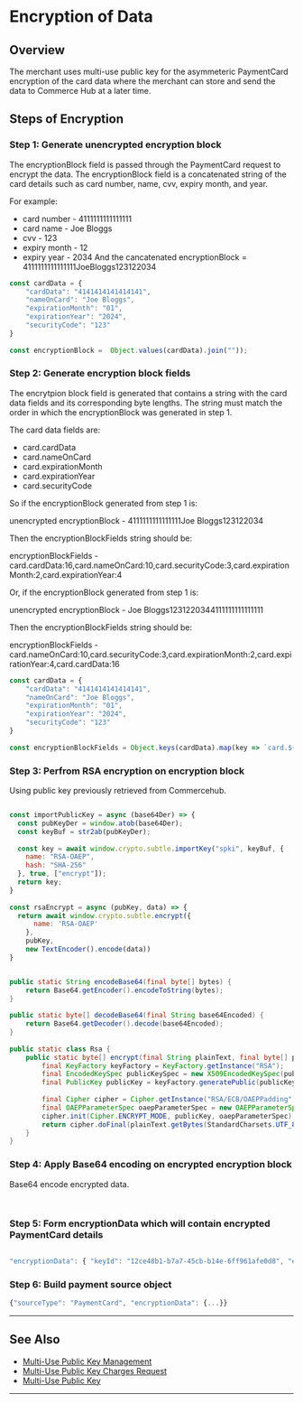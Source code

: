 
# Encryption of Data

## Overview

The merchant uses multi-use public key for the asymmeteric PaymentCard encryption of the card data where the merchant can store and send the data to Commerce Hub at a later time.    

## Steps of Encryption

### Step 1: Generate unencrypted encryption block

The encryptionBlock field is passed through the PaymentCard request to encrypt the data. The encryptionBlock field is a concatenated string of the card details such as card number, name, cvv, expiry month, and year.

For example:

- card number - 4111111111111111
- card name - Joe Bloggs
- cvv - 123
- expiry month - 12
- expiry year - 2034
And the cancatenated encryptionBlock = 4111111111111111JoeBloggs123122034

```Javascript
const cardData = {
    "cardData": "4141414141414141",
    "nameOnCard": "Joe Bloggs",
    "expirationMonth": "01",
    "expirationYear": "2024",
    "securityCode": "123"
}
  
const encryptionBlock =  Object.values(cardData).join(""));
```


### Step 2:  Generate encryption block fields

The encrytpion block field is generated that contains a string with the card data fields and its corresponding byte lengths. The string must match the order in which the encryptionBlock was generated in step 1. 

The card data fields are:

- card.cardData
- card.nameOnCard
- card.expirationMonth
- card.expirationYear
- card.securityCode

So if the encryptionBlock generated from step 1 is:

unencrypted encryptionBlock - 4111111111111111Joe Bloggs123122034

Then the encryptionBlockFields string should be:

encryptionBlockFields - card.cardData:16,card.nameOnCard:10,card.securityCode:3,card.expirationMonth:2,card.expirationYear:4

Or, if the encryptionBlock generated from step 1 is:  

unencrypted encryptionBlock - Joe Bloggs1231220344111111111111111

Then the encryptionBlockFields string should be:

encryptionBlockFields - card.nameOnCard:10,card.securityCode:3,card.expirationMonth:2,card.expirationYear:4,card.cardData:16


```Javascript
const cardData = {
    "cardData": "4141414141414141",
    "nameOnCard": "Joe Bloggs",
    "expirationMonth": "01",
    "expirationYear": "2024",
    "securityCode": "123"
}
  
const encryptionBlockFields = Object.keys(cardData).map(key => `card.${key}:${encoder.encode(cardData[key]).length}`).join(',');

```

### Step 3: Perfrom RSA encryption on encryption block

Using public key previously retrieved from Commercehub.

```javascript

const importPublicKey = async (base64Der) => {
  const pubKeyDer = window.atob(base64Der);
  const keyBuf = str2ab(pubKeyDer);
 
  const key = await window.crypto.subtle.importKey("spki", keyBuf, {
    name: "RSA-OAEP",
    hash: "SHA-256"
  }, true, ["encrypt"]);
  return key;
}
 
const rsaEncrypt = async (pubKey, data) => {
  return await window.crypto.subtle.encrypt({
      name: 'RSA-OAEP'
    },
    pubKey,
    new TextEncoder().encode(data))
}

```
```java

public static String encodeBase64(final byte[] bytes) {
    return Base64.getEncoder().encodeToString(bytes);
}
 
public static byte[] decodeBase64(final String base64Encoded) {
    return Base64.getDecoder().decode(base64Encoded);
}
 
public static class Rsa {
    public static byte[] encrypt(final String plainText, final byte[] publicKeyBytes) throws Exception {
        final KeyFactory keyFactory = KeyFactory.getInstance("RSA");
        final EncodedKeySpec publicKeySpec = new X509EncodedKeySpec(publicKeyBytes);
        final PublicKey publicKey = keyFactory.generatePublic(publicKeySpec);
 
        final Cipher cipher = Cipher.getInstance("RSA/ECB/OAEPPadding");
        final OAEPParameterSpec oaepParameterSpec = new OAEPParameterSpec("SHA-256", "MGF1", new MGF1ParameterSpec("SHA-256"), PSource.PSpecified.DEFAULT);
        cipher.init(Cipher.ENCRYPT_MODE, publicKey, oaepParameterSpec);
        return cipher.doFinal(plainText.getBytes(StandardCharsets.UTF_8));
    }
}
```

### Step 4: Apply Base64 encoding on encrypted encryption block

Base64 encode encrypted data.

```javascript

```
```java

```

### Step 5: Form encryptionData which will contain encrypted PaymentCard details

```Javascript

"encryptionData": { "keyId": "12ce48b1-b7a7-45cb-b14e-6ff961afe0d8", "encryptionType": "RSA", "encryptionBlock": "gYRo6dFgXFIBOsflWrjhoKtOuMgtDgB2BreC...", "encryptionTarget": "card.cardData:16,card.nameOnCard:10,card.expirationMonth:2,card.expirationYear:4,card.securityCode:3" }
```

### Step 6: Build payment source object

```javascript
{"sourceType": "PaymentCard", "encryptionData": {...}}
```
---

## See Also
- [Multi-Use Public Key Management](?path=docs/Online-Mobile-Digital/Secure-Data-Capture/Multi-Use-Public-Key/Multi-Use-Public-Key-Management.md)
- [Multi-Use Public Key Charges Request](?path=docs/Online-Mobile-Digital/Secure-Data-Capture/Multi-Use-Public-Key/Multi-Use-Public-Key-Request.md)
- [Multi-Use Public Key](?path=docs/Online-Mobile-Digital/Secure-Data-Capture/Multi-Use-Public-Key/Multi-Use-Public-Key.md)


---


